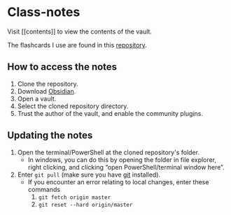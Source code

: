 # Class-notes
Visit [[contents]] to view the contents of the vault.

The flashcards I use are found in this [repository](https://github.com/FaisalTamanoJr/Anki-Class-Flashcards).
## How to access the notes

1. Clone the repository.
2. Download [Obsidian](https://obsidian.md/download).
3. Open a vault.
4. Select the cloned repository directory.
5. Trust the author of the vault, and enable the community plugins.

## Updating the notes

1. Open the terminal/PowerShell at the cloned repository's folder.
	- In windows, you can do this by opening the folder in file explorer, right clicking, and clicking “open PowerShell/terminal window here”.
2. Enter `git pull` (make sure you have [git](https://www.git-scm.com/downloads) installed).
	-  If you encounter an error relating to local changes, enter these commands
		1. `git fetch origin master`
		2. `git reset --hard origin/master`
